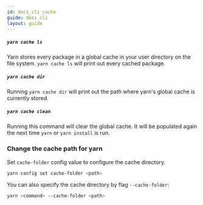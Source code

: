 ```yaml
---
id: docs_cli_cache
guide: docs_cli
layout: guide
---
```


##### `yarn cache ls` <a class="toc" id="toc-yarn-cache-ls" href="#toc-yarn-cache-ls"></a>

Yarn stores every package in a global cache in your user directory on the file
system. `yarn cache ls` will print out every cached package.

##### `yarn cache dir` <a class="toc" id="toc-yarn-cache-dir" href="#toc-yarn-cache-dir"></a>

Running `yarn cache dir` will print out the path where yarn's global cache is currently stored.

##### `yarn cache clean` <a class="toc" id="toc-yarn-cache-clean" href="#toc-yarn-cache-clean"></a>

Running this command will clear the global cache. It will be populated again the
next time `yarn` or `yarn install` is run.

### Change the cache path for yarn <a class="toc" id="toc-change-the-cache-path-for-yarn" href="#toc-change-the-cache-path-for-yarn"></a>

Set `cache-folder` config value to configure the cache directory.
```sh
yarn config set cache-folder <path>
```

You can also specify the cache directory by flag `--cache-folder`:
```sh
yarn <command> --cache-folder <path>
```
